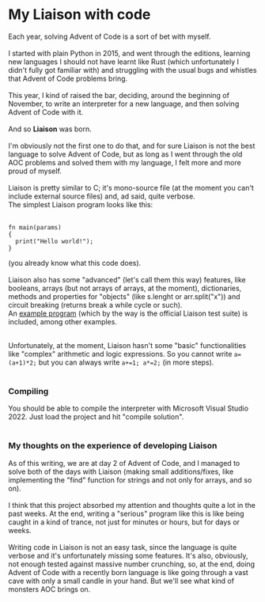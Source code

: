 # My Liaison with code

Each year, solving Advent of Code is a sort of bet with myself. <br/><br/>
I started with plain Python in 2015, and went through the editions, learning new languages I should not have learnt like Rust (which unfortunately I didn't fully got familiar with) and struggling with the usual bugs and whistles that Advent of Code problems bring.<br/>
<br/>
This year, I kind of raised the bar, deciding, around the beginning of November, to write an interpreter for a new language, and then solving Advent of Code with it.<br/>
<br/>And so <b>Liaison</b> was born.<br/>
<br/>
I'm obviously not the first one to do that, and for sure Liaison is not the best language to solve Advent of Code, but as long as I went through the old AOC problems and solved them with my language, I felt more and more proud of myself.
<br/><br/>
Liaison is pretty similar to C; it's mono-source file (at the moment you can't include external source files) and, ad said, quite verbose.<br/>
The simplest Liaison program looks like this:<br/>
<br/>

```<br/>
fn main(params)
{
  print("Hello world!");
}
```

(you already know what this code does).<br/>
<br/>
Liaison also has some "advanced" (let's call them this way) features, like booleans, arrays (but not arrays of arrays, at the moment), dictionaries, methods and properties for "objects" (like s.lenght or arr.split("x")) and circuit breaking (returns break a while cycle or such).<br/>
An [example program](https://github.com/friol/liaison/blob/master/examples/test.lia) (which by the way is the official Liaison test suite) is included, among other examples.<br/><br/>

Unfortunately, at the moment, Liaison hasn't some "basic" functionalities like "complex" arithmetic and logic expressions. So you cannot write ```a=(a+1)*2;``` but you can always write ```a+=1; a*=2;``` (in more steps).
<br/><br/>
### Compiling
You should be able to compile the interpreter with Microsoft Visual Studio 2022. Just load the project and hit "compile solution".
<br/><br/>
### My thoughts on the experience of developing Liaison
As of this writing, we are at day 2 of Advent of Code, and I managed to solve both of the days with Liaison (making small additions/fixes, like implementing the "find" function for strings and not only for arrays, and so on).<br/><br/>
I think that this project absorbed my attention and thoughts quite a lot in the past weeks. At the end, writing a "serious" program like this is like being caught in a kind of trance, not just for minutes or hours, but for days or weeks.
<br/><br/>
Writing code in Liaison is not an easy task, since the language is quite verbose and it's unfortunately missing some features. It's also, obviously, not enough tested against massive number crunching, so, at the end, doing Advent of Code with a recently born language is like going through a vast cave with only a small candle in your hand. But we'll see what kind of monsters AOC brings on.

